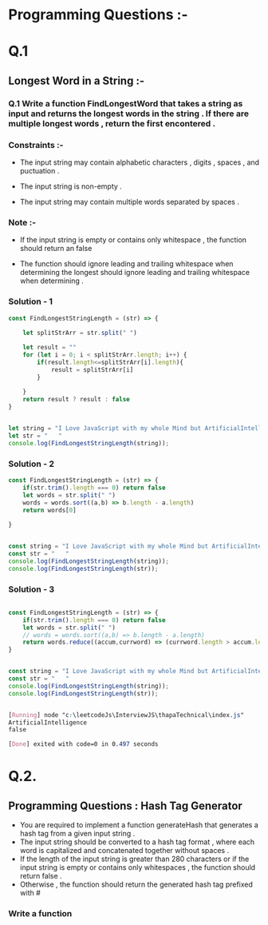 

# Programming Questions :-

# Q.1

## Longest Word in a String :-

### Q.1 Write a function FindLongestWord that takes a string as input and returns the longest words in the string . If there are multiple longest words , return the first encontered .

### Constraints :-

*  The input string may contain alphabetic characters , digits , spaces , and puctuation .

* The input string is non-empty .

* The input string may contain multiple words separated by spaces .

### Note :-

* If the input string is empty or contains only whitespace , the function should return an false 

    
* The function should ignore leading and trailing whitespace when determining the longest should ignore leading and trailing whitespace when determining .


### Solution - 1

```js
const FindLongestStringLength = (str) => {
    
    let splitStrArr = str.split(" ")

    let result = ""
    for (let i = 0; i < splitStrArr.length; i++) {
        if(result.length<=splitStrArr[i].length){
            result = splitStrArr[i]            
        }
        
    }
    return result ? result : false
}


let string = "I Love JavaScript with my whole Mind but ArtificialIntelligence . "
let str = "   "
console.log(FindLongestStringLength(string));


```

### Solution - 2


```js
const FindLongestStringLength = (str) => {
    if(str.trim().length === 0) return false
    let words = str.split(" ")
    words = words.sort((a,b) => b.length - a.length)
    return words[0]
    
}


const string = "I Love JavaScript with my whole Mind but ArtificialIntelligence . "
const str = "   "
console.log(FindLongestStringLength(string));
console.log(FindLongestStringLength(str));
```

### Solution - 3


```js

const FindLongestStringLength = (str) => {
    if(str.trim().length === 0) return false
    let words = str.split(" ")
    // words = words.sort((a,b) => b.length - a.length)
    return words.reduce((accum,currword) => (currword.length > accum.length ? currword : accum))    
}


const string = "I Love JavaScript with my whole Mind but ArtificialIntelligence . "
const str = "   "
console.log(FindLongestStringLength(string));
console.log(FindLongestStringLength(str));

```

```css

[Running] node "c:\leetcodeJs\InterviewJS\thapaTechnical\index.js"
ArtificialIntelligence
false

[Done] exited with code=0 in 0.497 seconds

```


# Q.2.

## Programming Questions : Hash Tag Generator 



* You are required to implement a function generateHash that generates a hash tag from a given input string .
* The input string should be converted to a hash tag format , where each word is capitalized and concatenated together without spaces .
* If the length of the input string is greater than 280 characters or if the input string is empty or contains only whitespaces , the function should return false . 
* Otherwise , the function should return the generated hash tag prefixed with #




### Write a function 
